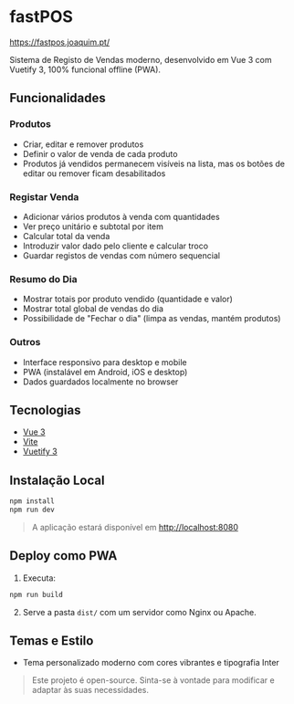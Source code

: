 # fastPOS

https://fastpos.joaquim.pt/

Sistema de Registo de Vendas moderno, desenvolvido em Vue 3 com Vuetify 3, 100% funcional offline (PWA).

## Funcionalidades

### Produtos

* Criar, editar e remover produtos
* Definir o valor de venda de cada produto
* Produtos já vendidos permanecem visíveis na lista, mas os botões de editar ou remover ficam desabilitados

### Registar Venda

* Adicionar vários produtos à venda com quantidades
* Ver preço unitário e subtotal por item
* Calcular total da venda
* Introduzir valor dado pelo cliente e calcular troco
* Guardar registos de vendas com número sequencial

### Resumo do Dia

* Mostrar totais por produto vendido (quantidade e valor)
* Mostrar total global de vendas do dia
* Possibilidade de "Fechar o dia" (limpa as vendas, mantém produtos)

### Outros

* Interface responsivo para desktop e mobile
* PWA (instalável em Android, iOS e desktop)
* Dados guardados localmente no browser

## Tecnologias

* [Vue 3](https://vuejs.org/)
* [Vite](https://vitejs.dev/)
* [Vuetify 3](https://vuetifyjs.com/)

## Instalação Local

```bash
npm install
npm run dev
```

> A aplicação estará disponível em [http://localhost:8080](http://localhost:8080)

## Deploy como PWA

1. Executa:

```bash
npm run build
```

2. Serve a pasta `dist/` com um servidor como Nginx ou Apache.


## Temas e Estilo

* Tema personalizado moderno com cores vibrantes e tipografia Inter

> Este projeto é open-source. Sinta-se à vontade para modificar e adaptar às suas necessidades.
